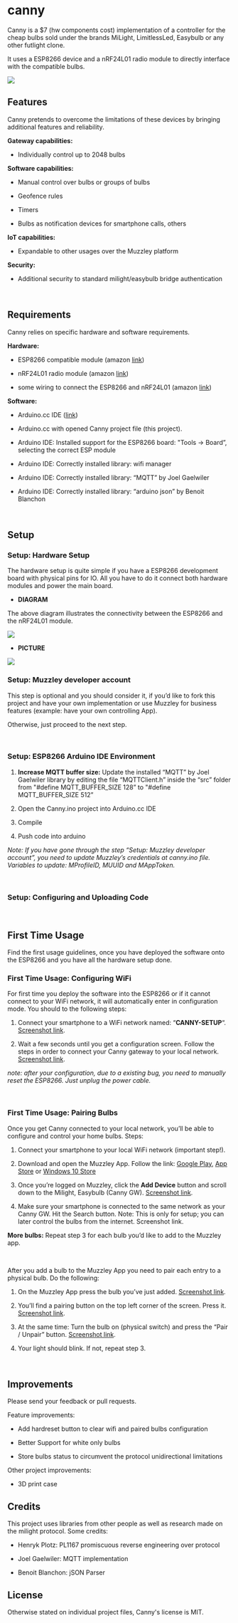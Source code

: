 canny
=====

Canny is a \$7 (hw components cost) implementation of a controller for the cheap
bulbs sold under the brands MiLight, LimitlessLed, Easybulb or any other
futlight clone.

It uses a ESP8266 device and a nRF24L01 radio module to directly interface with
the compatible bulbs.

![](https://cdn.muzzley.com/things/profiles/futlight/profile.jpg)

Features
--------

Canny pretends to overcome the limitations of these devices by bringing
additional features and reliability.

**Gateway capabilities:**

-   Individually control up to 2048 bulbs

**Software capabilities:**

-   Manual control over bulbs or groups of bulbs

-   Geofence rules

-   Timers

-   Bulbs as notification devices for smartphone calls, others

**IoT capabilities:**

-   Expandable to other usages over the Muzzley platform

**Security:**

-   Additional security to standard milight/easybulb bridge authentication

 

Requirements
------------

Canny relies on specific hardware and software requirements.

**Hardware:**

-   ESP8266 compatible module (amazon
    [link](https://www.amazon.com/NodeMcu-Internet-Things-Development-ESP8266/dp/B01H701G6M/ref=sr_1_16?s=pc&ie=UTF8&qid=1486169007&sr=1-16&keywords=esp8266))

-   nRF24L01 radio module (amazon
    [link](https://www.amazon.com/Leatest-2-4Ghz-nRF24L01-Transceiver-Module/dp/B007ZZANPA/ref=sr_1_1?s=pc&ie=UTF8&qid=1486169071&sr=1-1&keywords=nRF24L01))

-   some wiring to connect the ESP8266 and nRF24L01 (amazon
    [link](https://www.amazon.com/Header-Copper-Flexible-Arduino-Breadboard/dp/B0126HIIDA/ref=sr_1_3?s=pc&ie=UTF8&qid=1486169146&sr=1-3&keywords=arduino+wire))

**Software:**

-   Arduino.cc IDE ([link](http://arduino.cc/))

-   Arduino.cc with opened Canny project file (this project).

-   Arduino IDE: Installed support for the ESP8266 board: "Tools -\> Board”,
    selecting the correct ESP module

-   Arduino IDE: Correctly installed library: wifi manager

-   Arduino IDE: Correctly installed library: “MQTT” by Joel Gaelwiler

-   Arduino IDE: Correctly installed library: “arduino json” by Benoit Blanchon

 

Setup
-----

### Setup: Hardware Setup

The hardware setup is quite simple if you have a ESP8266 development board with
physical pins for IO. All you have to do it connect both hardware modules and
power the main board.

-   **DIAGRAM**

The above diagram illustrates the connectivity between the ESP8266 and the
nRF24L01 module.

![](https://raw.githubusercontent.com/djsb/canny/master/ReadmeImages/nodemcu-nrf24l01-muzzley-crop.png)

-   **PICTURE**

![](https://raw.githubusercontent.com/djsb/canny/master/ReadmeImages/nodemcu-nrf24l01-muzzley-real.jpg)

### Setup: Muzzley developer account

This step is optional and you should consider it, if you’d like to fork this
project and have your own implementation or use Muzzley for business features
(example: have your own controlling App).

Otherwise, just proceed to the next step.

 

### Setup: ESP8266 Arduino IDE Environment

1.  **Increase MQTT buffer size:** Update the installed “MQTT” by Joel Gaelwiler
    library by editing the file “MQTTClient.h” inside the “src” folder from
    "\#define MQTT_BUFFER_SIZE 128” to "\#define MQTT_BUFFER_SIZE 512”

2.  Open the Canny.ino project into Arduino.cc IDE

3.  Compile

4.  Push code into arduino

*Note: If you have gone through the step “Setup: Muzzley developer account”, you
need to update Muzzley’s credentials at canny.ino file. Variables to update:
MProfileID, MUUID and MAppToken.*

 

### Setup: Configuring and Uploading Code

 

First Time Usage
----------------

Find the first usage guidelines, once you have deployed the software onto the
ESP8266 and you have all the hardware setup done.

### First Time Usage: Configuring WiFi

For first time you deploy the software into the ESP8266 or if it cannot connect
to your WiFi network, it will automatically enter in configuration mode. You
should to the following steps:

1.  Connect your smartphone to a WiFi network named: “**CANNY-SETUP**“.
    [Screenshot
    link](https://github.com/djsb/canny/blob/master/ReadmeImages/IMG_1654.PNG).

2.  Wait a few seconds until you get a configuration screen. Follow the steps in
    order to connect your Canny gateway to your local network. [Screenshot
    link](https://github.com/djsb/canny/blob/master/ReadmeImages/IMG_1655.PNG).

*note: after your configuration, due to a existing bug, you need to manually
reset the ESP8266. Just unplug the power cable.*

 

### First Time Usage: Pairing Bulbs

Once you get Canny connected to your local network, you’ll be able to configure
and control your home bulbs. Steps:

1.  Connect your smartphone to your local WiFi network (important step!).

2.  Download and open the Muzzley App. Follow the link: [Google
    Play](https://play.google.com/store/apps/details?id=com.muzzley&hl=en), [App
    Store](https://itunes.apple.com/pt/app/muzzley/id604133373?l=en&mt=8) or
    [Windows 10
    Store](https://www.microsoft.com/en-us/store/p/muzzley/9wzdncrdrjk1)

3.  Once you’re logged on Muzzley, click the **Add Device** button and scroll
    down to the Milight, Easybulb (Canny GW). [Screenshot
    link](https://github.com/djsb/canny/blob/master/ReadmeImages/IMG_1656.PNG).

4.  Make sure your smartphone is connected to the same network as your Canny GW.
    Hit the Search button. Note: This is only for setup; you can later control
    the bulbs from the internet. Screenshot link.

**More bulbs:** Repeat step 3 for each bulb you’d like to add to the Muzzley
app.

 

After you add a bulb to the Muzzley App you need to pair each entry to a
physical bulb. Do the following:

1.  On the Muzzley App press the bulb you’ve just added. [Screenshot
    link](https://github.com/djsb/canny/blob/master/ReadmeImages/IMG_1657.PNG).

2.  You’ll find a pairing button on the top left corner of the screen. Press it.
    [Screenshot
    link](https://github.com/djsb/canny/blob/master/ReadmeImages/IMG_1658.PNG).

3.  At the same time: Turn the bulb on (physical switch) and press the “Pair /
    Unpair” button. [Screenshot
    link](https://github.com/djsb/canny/blob/master/ReadmeImages/IMG_1659.PNG).

4.  Your light should blink. If not, repeat step 3.

 

Improvements
------------

Please send your feedback or pull requests.

Feature improvements:

-   Add hardreset button to clear wifi and paired bulbs configuration

-   Better Support for white only bulbs

-   Store bulbs status to circumvent the protocol unidirectional limitations

Other project improvements:

-   3D print case

Credits
-------

This project uses libraries from other people as well as research made on the
milight protocol. Some credits:

-   Henryk Plotz: PL1167 promiscuous reverse engineering over protocol

-   Joel Gaelwiler: MQTT implementation

-   Benoit Blanchon: jSON Parser

License
-------

Otherwise stated on individual project files, Canny's license is MIT.
